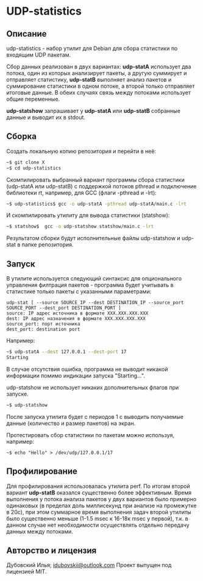 # UDP-statistics
## Описание

udp-statistics - набор утилит для Debian для сбора статистики по входящим UDP пакетам.

Сбор данных реализован в двух вариантах: **udp-statA** использует два потока, один из которых анализирует пакеты, а другую суммирует и отправляет статистику, **udp-statB** выполняет анализ пакетов и суммирование статистики в одном потоке, а второй только отправляет итоговые данные. В обеих случаях связь между потоками использует общие переменные.

**udp-statshow** запрашивает у **udp-statA** или **udp-statB** собранные данные и выводит их в stdout. 

## Сборка
Создать локальную копию репозитория и перейти в неё:
```sh
~$ git clone X
~$ cd udp-statistics
```
Скомпилировать выбранный вариант программы сбора статистики (udp-statA или udp-statB) с поддержкой потоков pthread и подключение библиотеки rt, например, для GCC (флаги -pthread и -lrt):
```sh
~$ udp-statistics$ gcc -o udp-statA -pthread udp-statA/main.c -lrt
```
И скомпилировать утилиту для вывода статистики (statshow):
```sh
~$ statshow$  gcc -o udp-statshow statshow/main.c -lrt
```
Результатом сборки будут исполнительные файлы udp-statshow и udp-stat в папке репозитория.

## Запуск
В утилите используется следующий синтаксис для опционального управления филтрация пакетов - программа будет учитывать в статистике только пакеты с указанными параметрами:
```
udp-stat [ --source SOURCE_IP --dest DESTINATION_IP --source_port SOURCE_PORT --dest_port DESTINATION_PORT ]
source: IP адрес источника в формате XXX.XXX.XXX.XXX
dest: IP адрес назначения в формате XXX.XXX.XXX.XXX 
source_port: порт источника
dest_port: destination port
```
Например:
```sh
~$ udp-statA --dest 127.0.0.1 --dest-port 17
Starting
```
В случае отсутствия ошибка, программа не выводит никакой информации помимо индикации запуска "Starting...".

udp-statshow не использует никаких дополнительных флагов при запуске.
```sh
~$ udp-statshow 
```
После запуска утилита будет с периодов 1 с выводить получаемые данные (количество и размер пакетов) на экран.

Протестировать сбор статистики по пакетам можно используя, например:
```
~$ echo "Hello" > /dev/udp/127.0.0.1/17
``` 

## Профилирование
Для профилирования использовалась утилита perf. По итогам второй вариант **udp-statB** оказался существенно более эффективным. Время выполнения у потока анализа пакетов у двух вариантов было примерно одинаковых (в пределах доль миллисекунд при анализе на промежутке в 20с), при этом суммарное время выполнения задач второй утилиты было существенно меньше (1-1.5 msec к 16-18к msec у первой), т.к. в данном случае нет необходимости осуществлять отдельно передачу данных между потоками. 

## Авторство и лицензия
Дубовский Илья; idubovskii@outlook.com
Проект выпущен под лицензией MIT.
